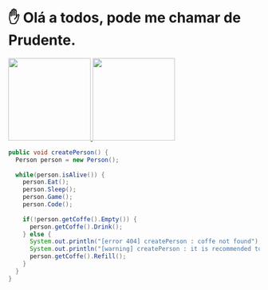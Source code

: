 <h1> ✋ Olá a todos, pode me chamar de Prudente.</h1>

<div>
  <a href="https://github.com/MatheusPrudente">
  <img height="165em"  src="https://github-readme-stats.vercel.app/api?username=MatheusPrudente&show_icons=true&include_all_commits=true&count_private=true"style="max width: 100%;">
  <img height="165em" src="https://github-readme-stats.vercel.app/api/top-langs/?username=MatheusPrudente&langs_count=6&layout=compact" style="max-width: 100%;">
</div>


```Java
public void createPerson() {
  Person person = new Person();
  
  while(person.isAlive()) {
    person.Eat();
    person.Sleep();
    person.Game();
    person.Code();
    
    if(!person.getCoffe().Empty()) {
      person.getCoffe().Drink();
    } else {
      System.out.println("[error 404] createPerson : coffe not found");
      System.out.println("[warning] createPerson : it is recommended to fill your coffee");
      person.getCoffe().Refill();
    }
  }
}
```
